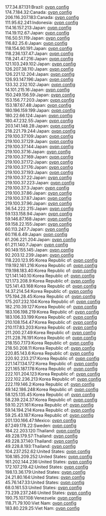 177.34.87.131:Brazil: [ovpn config](vpn/177_34_87_131.ovpn)  
174.7.184.32:Canada: [ovpn config](vpn/174_7_184_32.ovpn)  
206.116.207.183:Canada: [ovpn config](vpn/206_116_207_183.ovpn)  
111.95.62.241:Indonesia: [ovpn config](vpn/111_95_62_241.ovpn)  
114.16.157.213:Japan: [ovpn config](vpn/114_16_157_213.ovpn)  
114.19.112.67:Japan: [ovpn config](vpn/114_19_112_67.ovpn)  
116.50.51.119:Japan: [ovpn config](vpn/116_50_51_119.ovpn)  
116.82.25.6:Japan: [ovpn config](vpn/116_82_25_6.ovpn)  
118.154.90.191:Japan: [ovpn config](vpn/118_154_90_191.ovpn)  
118.236.137.47:Japan: [ovpn config](vpn/118_236_137_47.ovpn)  
118.241.47.216:Japan: [ovpn config](vpn/118_241_47_216.ovpn)  
121.103.249.102:Japan: [ovpn config](vpn/121_103_249_102.ovpn)  
126.207.38.110:Japan: [ovpn config](vpn/126_207_38_110.ovpn)  
126.221.12.204:Japan: [ovpn config](vpn/126_221_12_204.ovpn)  
126.93.147.196:Japan: [ovpn config](vpn/126_93_147_196.ovpn)  
133.32.232.102:Japan: [ovpn config](vpn/133_32_232_102.ovpn)  
14.101.215.16:Japan: [ovpn config](vpn/14_101_215_16.ovpn)  
150.249.156.59:Japan: [ovpn config](vpn/150_249_156_59.ovpn)  
153.156.77.203:Japan: [ovpn config](vpn/153_156_77_203.ovpn)  
153.187.67.48:Japan: [ovpn config](vpn/153_187_67_48.ovpn)  
180.196.159.199:Japan: [ovpn config](vpn/180_196_159_199.ovpn)  
180.22.66.124:Japan: [ovpn config](vpn/180_22_66_124.ovpn)  
180.47.232.55:Japan: [ovpn config](vpn/180_47_232_55.ovpn)  
203.141.148.28:Japan: [ovpn config](vpn/203_141_148_28.ovpn)  
218.221.79.244:Japan: [ovpn config](vpn/218_221_79_244.ovpn)  
219.100.37.109:Japan: [ovpn config](vpn/219_100_37_109.ovpn)  
219.100.37.129:Japan: [ovpn config](vpn/219_100_37_129.ovpn)  
219.100.37.144:Japan: [ovpn config](vpn/219_100_37_144.ovpn)  
219.100.37.16:Japan: [ovpn config](vpn/219_100_37_16.ovpn)  
219.100.37.169:Japan: [ovpn config](vpn/219_100_37_169.ovpn)  
219.100.37.172:Japan: [ovpn config](vpn/219_100_37_172.ovpn)  
219.100.37.176:Japan: [ovpn config](vpn/219_100_37_176.ovpn)  
219.100.37.193:Japan: [ovpn config](vpn/219_100_37_193.ovpn)  
219.100.37.22:Japan: [ovpn config](vpn/219_100_37_22.ovpn)  
219.100.37.223:Japan: [ovpn config](vpn/219_100_37_223.ovpn)  
219.100.37.3:Japan: [ovpn config](vpn/219_100_37_3.ovpn)  
219.100.37.86:Japan: [ovpn config](vpn/219_100_37_86.ovpn)  
219.100.37.87:Japan: [ovpn config](vpn/219_100_37_87.ovpn)  
219.100.37.96:Japan: [ovpn config](vpn/219_100_37_96.ovpn)  
36.54.222.215:Japan: [ovpn config](vpn/36_54_222_215.ovpn)  
59.133.158.94:Japan: [ovpn config](vpn/59_133_158_94.ovpn)  
59.146.87.168:Japan: [ovpn config](vpn/59_146_87_168.ovpn)  
59.158.22.155:Japan: [ovpn config](vpn/59_158_22_155.ovpn)  
60.113.247.7:Japan: [ovpn config](vpn/60_113_247_7.ovpn)  
60.116.6.49:Japan: [ovpn config](vpn/60_116_6_49.ovpn)  
61.206.221.204:Japan: [ovpn config](vpn/61_206_221_204.ovpn)  
61.211.140.7:Japan: [ovpn config](vpn/61_211_140_7.ovpn)  
90.149.155.145:Japan: [ovpn config](vpn/90_149_155_145.ovpn)  
92.203.12.239:Japan: [ovpn config](vpn/92_203_12_239.ovpn)  
118.220.123.95:Korea Republic of: [ovpn config](vpn/118_220_123_95.ovpn)  
119.192.161.216:Korea Republic of: [ovpn config](vpn/119_192_161_216.ovpn)  
119.198.183.40:Korea Republic of: [ovpn config](vpn/119_198_183_40.ovpn)  
121.141.140.10:Korea Republic of: [ovpn config](vpn/121_141_140_10.ovpn)  
121.173.208.9:Korea Republic of: [ovpn config](vpn/121_173_208_9.ovpn)  
125.141.43.168:Korea Republic of: [ovpn config](vpn/125_141_43_168.ovpn)  
14.37.214.54:Korea Republic of: [ovpn config](vpn/14_37_214_54.ovpn)  
175.194.28.45:Korea Republic of: [ovpn config](vpn/175_194_28_45.ovpn)  
175.207.232.104:Korea Republic of: [ovpn config](vpn/175_207_232_104.ovpn)  
182.210.39.127:Korea Republic of: [ovpn config](vpn/182_210_39_127.ovpn)  
183.106.198.219:Korea Republic of: [ovpn config](vpn/183_106_198_219.ovpn)  
183.106.33.199:Korea Republic of: [ovpn config](vpn/183_106_33_199.ovpn)  
210.108.154.47:Korea Republic of: [ovpn config](vpn/210_108_154_47.ovpn)  
210.117.83.203:Korea Republic of: [ovpn config](vpn/210_117_83_203.ovpn)  
211.200.27.49:Korea Republic of: [ovpn config](vpn/211_200_27_49.ovpn)  
211.228.76.191:Korea Republic of: [ovpn config](vpn/211_228_76_191.ovpn)  
218.150.7.173:Korea Republic of: [ovpn config](vpn/218_150_7_173.ovpn)  
218.50.208.11:Korea Republic of: [ovpn config](vpn/218_50_208_11.ovpn)  
220.85.143.6:Korea Republic of: [ovpn config](vpn/220_85_143_6.ovpn)  
220.92.233.217:Korea Republic of: [ovpn config](vpn/220_92_233_217.ovpn)  
221.147.134.172:Korea Republic of: [ovpn config](vpn/221_147_134_172.ovpn)  
221.165.187.178:Korea Republic of: [ovpn config](vpn/221_165_187_178.ovpn)  
222.101.204.123:Korea Republic of: [ovpn config](vpn/222_101_204_123.ovpn)  
222.102.236.213:Korea Republic of: [ovpn config](vpn/222_102_236_213.ovpn)  
222.119.146.2:Korea Republic of: [ovpn config](vpn/222_119_146_2.ovpn)  
49.142.186.248:Korea Republic of: [ovpn config](vpn/49_142_186_248.ovpn)  
58.125.135.45:Korea Republic of: [ovpn config](vpn/58_125_135_45.ovpn)  
58.239.224.37:Korea Republic of: [ovpn config](vpn/58_239_224_37.ovpn)  
59.10.221.161:Korea Republic of: [ovpn config](vpn/59_10_221_161.ovpn)  
59.14.194.214:Korea Republic of: [ovpn config](vpn/59_14_194_214.ovpn)  
59.25.43.187:Korea Republic of: [ovpn config](vpn/59_25_43_187.ovpn)  
201.130.166.47:Mexico: [ovpn config](vpn/201_130_166_47.ovpn)  
87.249.178.22:Sweden: [ovpn config](vpn/87_249_178_22.ovpn)  
184.22.203.120:Thailand: [ovpn config](vpn/184_22_203_120.ovpn)  
49.228.179.57:Thailand: [ovpn config](vpn/49_228_179_57.ovpn)  
49.228.37.140:Thailand: [ovpn config](vpn/49_228_37_140.ovpn)  
49.228.8.193:Thailand: [ovpn config](vpn/49_228_8_193.ovpn)  
104.237.252.62:United States: [ovpn config](vpn/104_237_252_62.ovpn)  
108.185.209.252:United States: [ovpn config](vpn/108_185_209_252.ovpn)  
161.202.144.236:United States: [ovpn config](vpn/161_202_144_236.ovpn)  
172.107.219.42:United States: [ovpn config](vpn/172_107_219_42.ovpn)  
198.13.36.179:United States: [ovpn config](vpn/198_13_36_179.ovpn)  
24.21.80.164:United States: [ovpn config](vpn/24_21_80_164.ovpn)  
45.76.147.33:United States: [ovpn config](vpn/45_76_147_33.ovpn)  
68.0.161.53:United States: [ovpn config](vpn/68_0_161_53.ovpn)  
73.239.237.246:United States: [ovpn config](vpn/73_239_237_246.ovpn)  
190.75.107.108:Venezuela: [ovpn config](vpn/190_75_107_108.ovpn)  
118.71.79.100:Viet Nam: [ovpn config](vpn/118_71_79_100.ovpn)  
183.80.229.25:Viet Nam: [ovpn config](vpn/183_80_229_25.ovpn)  
